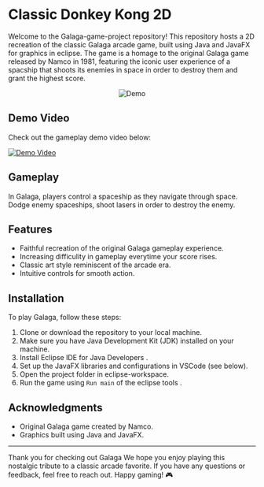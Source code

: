 # Classic Donkey Kong 2D

Welcome to the Galaga-game-project repository! This repository hosts a 2D recreation of the classic Galaga arcade game, built using Java and JavaFX for graphics in eclipse. The game is a homage to the original Galaga game released by Namco in 1981, featuring the iconic user experience of a spacship that shoots its enemies in space in order to destroy them and grant the highest score.

<div align="center">
  <img src="https://github.com/blackcolver88/Galaga-game-project/assets/117341508/2286a6ce-8a16-4e11-8013-a92209699a6a" alt="Demo">
</div>

## Demo Video

Check out the gameplay demo video below:

[![Demo Video](demo_thumbnail.png)](https://github.com/blackcolver88/Galaga-game-project/assets/117341508/feb071fd-c194-43ac-bcac-81cf99974daa)

## Gameplay

In Galaga, players control a spaceship as they navigate through space. Dodge enemy spaceships, shoot lasers in order to destroy the enemy.

## Features

- Faithful recreation of the original Galaga gameplay experience.
- Increasing difficulity in gameplay everytime your score rises.
- Classic art style reminiscent of the arcade era.
- Intuitive controls for smooth action.

## Installation

To play Galaga, follow these steps:

1. Clone or download the repository to your local machine.
2. Make sure you have Java Development Kit (JDK) installed on your machine.
3. Install Eclipse IDE for Java Developers .
4. Set up the JavaFX libraries and configurations in VSCode (see below).
5. Open the project folder in eclipse-workspace.
6. Run the game using `Run main` of the eclipse tools .

## Acknowledgments

- Original Galaga game created by Namco.
- Graphics built using Java and JavaFX.

---

Thank you for checking out Galaga We hope you enjoy playing this nostalgic tribute to a classic arcade favorite. If you have any questions or feedback, feel free to reach out. Happy gaming! 🎮

